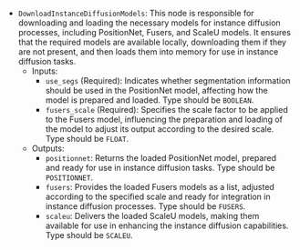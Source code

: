 - `DownloadInstanceDiffusionModels`: This node is responsible for downloading and loading the necessary models for instance diffusion processes, including PositionNet, Fusers, and ScaleU models. It ensures that the required models are available locally, downloading them if they are not present, and then loads them into memory for use in instance diffusion tasks.
    - Inputs:
        - `use_segs` (Required): Indicates whether segmentation information should be used in the PositionNet model, affecting how the model is prepared and loaded. Type should be `BOOLEAN`.
        - `fusers_scale` (Required): Specifies the scale factor to be applied to the Fusers model, influencing the preparation and loading of the model to adjust its output according to the desired scale. Type should be `FLOAT`.
    - Outputs:
        - `positionnet`: Returns the loaded PositionNet model, prepared and ready for use in instance diffusion tasks. Type should be `POSITIONNET`.
        - `fusers`: Provides the loaded Fusers models as a list, adjusted according to the specified scale and ready for integration in instance diffusion processes. Type should be `FUSERS`.
        - `scaleu`: Delivers the loaded ScaleU models, making them available for use in enhancing the instance diffusion capabilities. Type should be `SCALEU`.
